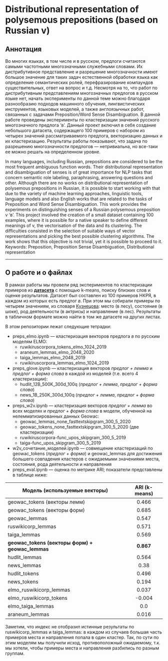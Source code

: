 # Distributional representation of polysemous prepositions (based on Russian v)
## Аннотация

Во многих языках, в том числе и в русском, предлоги считаются самыми частотными многозначными служебными словами. Их дистрибутивное представление и разрешение многозначности имеют большое значение для таких задач естественной обработки языка как определение семантических ролей, перефразирование компаундов существительных, ответ на вопрос и т.д. Несмотря на то, что работ по дистрибутивным представлениям многозначных предлогов в русском языке нет, начать эксперименты по данной теме можно благодаря разнообразию подходов машинного обучения, лингвистических инструментов, языковых моделей, а также англоязычных работ, связанных с задачами Preposition/Word Sense Disambiguation. В данной работе проведены эксперименты по кластеризации значений русского многозначного предлога ‘в’. Данный проект включил в себя создание небольшого датасета, содержащего 100 примеров с набором из четырех значений рассматриваемого предлога, векторизацию данных и их кластеризацию. Результаты работы показывают, что задача по разрешению многозначности предлогов — нетривиальна, но все-таки ее можно решать на определенном уровне.

In many languages, including Russian, prepositions are considered to be the most frequent ambiguous function words. Their distributional representation and disambiguation of senses is of great importance for NLP tasks that concern semantic role labeling, paraphrasing, answering questions and other. Although there are no works on distributional representation of polysemous prepositions in Russian, it is possible to start working with that due to the variety of machine learning approaches, linguistic tools, language models and also English works that are related to the tasks of Preposition and Word Sense Disambiguation. This work provides the experiments on distinguishing senses of a Russian polysemous preposition v ‘в’. This project involved the creation of a small dataset containing 100 examples, where it is possible for a native speaker to define different meanings of v, the vectorisation of the data and its clustering. The difficulties consisted in the selection of suitable ways of vector representations and picking the best possible clustering algorithms. The work shows that this objective is not trivial, yet it is possible to proceed to it. 
Keywords: Preposition, Preposition Sense Disambiguation, Distributional representation

______________________________________________

## О работе и о файлах

В рамках работы мы провели ряд экспериментов по кластеризации примеров из [**датасета**](https://docs.google.com/spreadsheets/d/1KYY9mnUkNmgRoCl15MWYu4b516KNXrF2/edit#gid=2122820980) с помощью k-means, поиску близких слов и оценке результатов. Датасет был составлен из 100 примеров НКРЯ, в каждом из которых есть предлог *в*. При этом мы собирали примеры по четырем значениям, из словаря [Кузнецова](https://gufo.me/dict/kuznetsov/%D0%B2): место (в лесу), состояние (в шоке), род деятельности (в актрисы) и направление (в лес). Результаты в табличном формате можно найти в том же датасете на других листах.

В этом репозитории лежат следующие тетрадки:

- preps_elmo.ipynb — кластеризация векторов предлога *в* по русским моделям ELMO:
    - ruwikiruscorpora_tokens_elmo_1024_2019
    - araneum_lemmas_elmo_2048_2020
    - taiga_lemmas_elmo_2048_2019
    - ruwikiruscorpora_lemmas_elmo_1024_2019
- preps_glove.ipynb — кластеризация векторов *предлог + лемма* и *предлог + форма слова* в каждой из моделей (т.е. всего 4 кластеризации):
    - hudlit_12B_500K_300d_100q (*предлог + лемма*, *предлог + форма слова*)
    - news_1B_250K_300d_100q (*предлог + лемма*, *предлог + форма слова*)
- preps_w2v.ipynb — кластеризация векторов *предлог + лемма* во всех моделях и *предлог + форма слова* в модели, обученной на нелемматизированных данных Geowac:
    - geowac_lemmas_none_fasttextskipgram_300_5_2020
    - geowac_tokens_none_fasttextskipgram_300_5_2020 (две кластеризации)
    - ruwikiruscorpora-func_upos_skipgram_300_5_2019
    - taiga-func_upos_skipgram_300_5_2019
- w2v_сочетание_моделей.ipynb — совмещение кластеризаций по geowac_tokens (*предлог + форма*) и geowac_lemmas для достижения большего совпадения кластеров с ожидаемыми значениями места, состояния, рода деятельности и направления
- preps_eval.ipynb — оценка по метрике ARI; показатели представлены в таблице ниже:

Модель (используемые векторы)  | ARI (k-means)
-----------|:-------: 
geowac_tokens (векторы лемм) | 0.466
geowac_tokens (векторы форм) | 0.685
geowac_lemmas | 0.547
ruswikicorp_lemmas | 0.571
taiga_lemmas | 0.569
**geowac_tokens (векторы форм) + geowac_lemmas** | **0.867**
hudlit_lemmas | 0.564
news_lemmas | 0.38
hudlit_tokens | 0.496
news_tokens | 0.194
elmo_ruswikicorp_lemmas | 0.037
elmo_ruswikicorp_tokens | -0.004
elmo_taiga_lemmas | 0.0
araneum_lemmas | 0.016

Заметим, что индекс не отобразил истинные результаты по ruswikicorp_lemmas и taiga_lemmas: в каждом из случаев большая часть примеров места и направления попала в один кластер. Так, по сути по этим моделям мы получили исход, противоположный ожидаемому, т.к. мы хотели, чтобы примеры места и направления разбились по разным группам.
